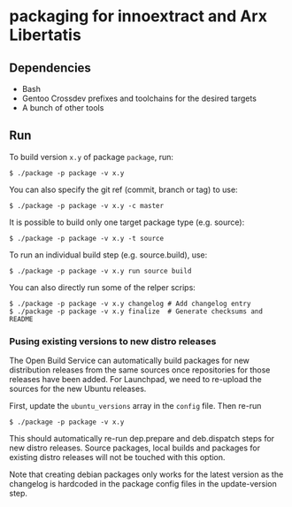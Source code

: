 
# packaging for innoextract and Arx Libertatis

## Dependencies

* Bash
* Gentoo Crossdev prefixes and toolchains for the desired targets
* A bunch of other tools

## Run

To build version `x.y` of package `package`, run:

    $ ./package -p package -v x.y

You can also specify the git ref (commit, branch or tag) to use:

    $ ./package -p package -v x.y -c master

It is possible to build only one target package type (e.g. source):

    $ ./package -p package -v x.y -t source

To run an individual build step (e.g. source.build), use:

    $ ./package -p package -v x.y run source build

You can also directly run some of the relper scrips:

    $ ./package -p package -v x.y changelog # Add changelog entry
    $ ./package -p package -v x.y finalize  # Generate checksums and README

### Pusing existing versions to new distro releases

The Open Build Service can automatically build packages for new distribution releases from the same sources once repositories for those releases have been added. For Launchpad, we need to re-upload the sources for the new Ubuntu releases.

First, update the `ubuntu_versions` array in the `config` file. Then re-run

    $ ./package -p package -v x.y

This should automatically re-run dep.prepare and deb.dispatch steps for new distro releases. Source packages, local builds and packages for existing distro releases will not be touched with this option.

Note that creating debian packages only works for the latest version as the changelog is hardcoded in the package config files in the update-version step.
